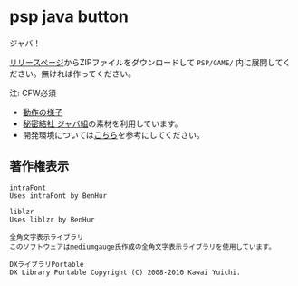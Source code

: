 # psp java button

ジャバ！

[リリースページ](https://github.com/511V41/psp-java-button/releases/)からZIPファイルをダウンロードして `PSP/GAME/` 内に展開してください。無ければ作ってください。

注: CFW必須

- [動作の様子](https://youtu.be/YIR5IFOIoFw)
- [秘密結社 ジャバ組](https://github.com/arigato-java)の素材を利用しています。
- 開発環境については[こちら](https://511v41.github.io/2021/04/30/psp)を参考にしてください。

## 著作権表示

```
intraFont
Uses intraFont by BenHur
```

```
liblzr
Uses liblzr by BenHur
```

```
全角文字表示ライブラリ
このソフトウェアはmediumgauge氏作成の全角文字表示ライブラリを使用しています。
```

```
DXライブラリPortable
DX Library Portable Copyright (C) 2008-2010 Kawai Yuichi.
```